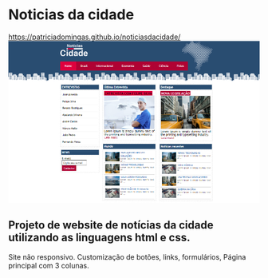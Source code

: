 # Noticias da cidade

https://patriciadomingas.github.io/noticiasdacidade/
![Preview da página home](https://github.com/patriciadomingas/noticiasdacidade/blob/main/Sem%20t%C3%ADtulo.jpg)

## Projeto de website de notícias da cidade utilizando as linguagens html e css.

Site não responsivo. Customização de botões, links, formulários, Página principal com 3 colunas.


